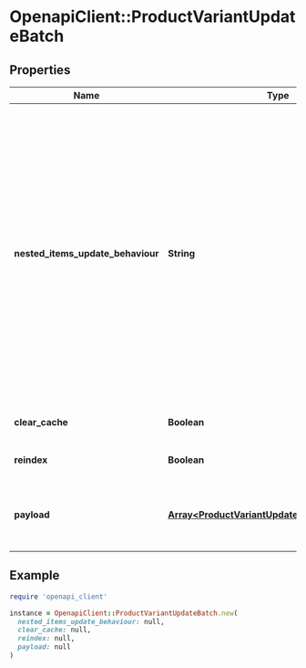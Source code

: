 # OpenapiClient::ProductVariantUpdateBatch

## Properties

| Name | Type | Description | Notes |
| ---- | ---- | ----------- | ----- |
| **nested_items_update_behaviour** | **String** |  Determines how updates to nested items should be handled.&lt;hr&gt;&lt;div style&#x3D;\&quot;font-style:normal\&quot;&gt;  Values description:  &lt;div style&#x3D;\&quot;margin-left: 2%; padding-top: 2%\&quot;&gt;    &lt;div style&#x3D;\&quot;font-size:85%\&quot;&gt;      &lt;b&gt;  replace&lt;/b&gt;: This option indicates that the nested items should be completely replaced with the new data provided. &lt;/br&gt;      &lt;b&gt;  merge&lt;/b&gt;: With this option, updates to nested items are merged with the existing data. &lt;/br&gt;    &lt;/div&gt;  &lt;/div&gt;&lt;/div&gt; | [optional][default to &#39;replace&#39;] |
| **clear_cache** | **Boolean** |  | [optional][default to false] |
| **reindex** | **Boolean** |  | [optional][default to false] |
| **payload** | [**Array&lt;ProductVariantUpdateBatchPayloadInner&gt;**](ProductVariantUpdateBatchPayloadInner.md) | Contains an array of product objects. The list of properties may vary depending on the specific platform. |  |

## Example

```ruby
require 'openapi_client'

instance = OpenapiClient::ProductVariantUpdateBatch.new(
  nested_items_update_behaviour: null,
  clear_cache: null,
  reindex: null,
  payload: null
)
```

